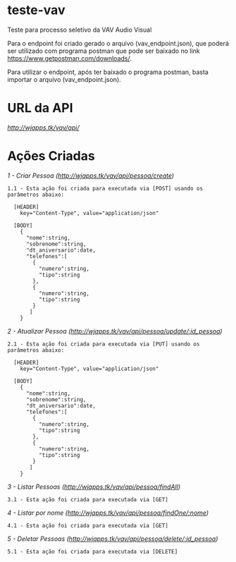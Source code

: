 # teste-vav
Teste para processo seletivo da VAV Audio Visual

Para o endpoint foi criado gerado o arquivo (vav_endpoint.json), que poderá ser utilizado com programa postman que pode ser baixado no link https://www.getpostman.com/downloads/. 

Para utilizar o endpoint, após ter baixado o programa postman, basta importar o arquivo (vav_endpoint.json).

# URL da API
  
  
  *http://wjapps.tk/vav/api/*

# Ações Criadas

 *1 - Criar Pessoa (http://wjapps.tk/vav/api/pessoa/create)*
 
    1.1 - Esta ação foi criada para executada via [POST] usando os parâmetros abaixo:
    
      [HEADER]
        key="Content-Type", value="application/json"
        
      [BODY]
        {
          "nome":string,
          "sobrenome":string,
          "dt_aniversario":date,
          "telefones":[
            {
              "numero":string,
              "tipo":string
            },
            {
              "numero":string,
              "tipo":string
            }
           ]
        }
*2 - Atualizar Pessoa (http://wjapps.tk/vav/api/pessoa/update/:id_pessoa<string>)*

    2.1 - Esta ação foi criada para executada via [PUT] usando os parâmetros abaixo:
    
      [HEADER]
        key="Content-Type", value="application/json"
        
      [BODY]
        {
          "nome":string,
          "sobrenome":string,
          "dt_aniversario":date,
          "telefones":[
            {
              "numero":string,
              "tipo":string
            },
            {
              "numero":string,
              "tipo":string
            }
           ]
        }    

*3 - Listar Pessoas (http://wjapps.tk/vav/api/pessoa/findAll)*

    3.1 - Esta ação foi criada para executada via [GET]
    

*4 - Listar por nome (http://wjapps.tk/vav/api/pessoa/findOne/:nome<string>)*

    4.1 - Esta ação foi criada para executada via [GET]    
    

*5 - Deletar Pessoas (http://wjapps.tk/vav/api/pessoa/delete/:id_pessoa<string>)*

    5.1 - Esta ação foi criada para executada via [DELETE]        
